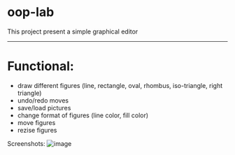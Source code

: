 # oop-lab

This project present a simple graphical editor

***

# Functional:

- draw different figures (line, rectangle, oval, rhombus, iso-triangle, right triangle)
- undo/redo moves
- save/load pictures
- change format of figures (line color, fill color)
- move figures
- rezise figures

Screenshots:
![image](https://user-images.githubusercontent.com/48410663/188441589-550dce11-cae1-49fe-aab5-9a87251dcea0.png)
